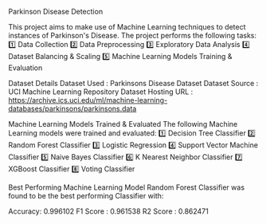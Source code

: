 Parkinson Disease Detection 

This project aims to make use of Machine Learning techniques to detect instances of Parkinson's Disease. The project performs the following tasks:
1️⃣ Data Collection
2️⃣ Data Preprocessing
3️⃣ Exploratory Data Analysis
4️⃣ Dataset Balancing & Scaling
5️⃣ Machine Learning Models Training & Evaluation

Dataset Details
Dataset Used : Parkinsons Disease Dataset
Dataset Source : UCI Machine Learning Repository
Dataset Hosting URL : https://archive.ics.uci.edu/ml/machine-learning-databases/parkinsons/parkinsons.data

Machine Learning Models Trained & Evaluated
The following Machine Learning models were trained and evaluated:
1️⃣ Decision Tree Classifier
2️⃣ Random Forest Classifier
3️⃣ Logistic Regression
4️⃣ Support Vector Machine Classifier
5️⃣ Naive Bayes Classifier
6️⃣ K Nearest Neighbor Classifier
7️⃣ XGBoost Classifier
8️⃣ Voting Classifier

Best Performing Machine Learning Model
Random Forest Classifier was found to be the best performing Classifier with:

Accuracy: 0.996102
F1 Score : 0.961538
R2 Score : 0.862471

